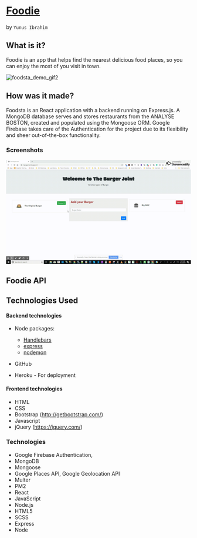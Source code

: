 # [Foodie](https://foodie.afriticgroup.com)
by `Yunus Ibrahim`

## What is it?

Foodie is an app that helps find the nearest delicious food places, so you can enjoy the most of you visit in town.

![foodsta_demo_gif2](server/readme_media/foodsta_2.gif)


## How was it made?

Foodsta is an React application with a backend running on Express.js. A MongoDB database serves and stores restaurants from the ANALYSE BOSTON, created and populated using the Mongoose ORM. 
Google Firebase takes care of the Authentication for the project due to its flexibility and sheer out-of-the-box functionality. 


### Screenshots

<img src="https://raw.githubusercontent.com/Yunusib12/Buger/master/public/assets/images/my_burger.gif">




## Foodie API 




## Technologies Used

#### Backend technologies

- Node packages:

  - [Handlebars](http://handlebarsjs.com/)
  - [express](https://www.npmjs.com/package/express)
  - [nodemon](https://www.npmjs.com/package/nodemon)

- GitHub
- Heroku - For deployment

#### Frontend technologies

- HTML
- CSS
- Bootstrap (http://getbootstrap.com/)
- Javascript
- jQuery (https://jquery.com/)


### Technologies
* Google Firebase Authentication, 
* MongoDB
* Mongoose
* Google Places API, Google Geolocation API
* Multer
* PM2
* React
* JavaScript
* Node.js
* HTML5
* SCSS
* Express
* Node